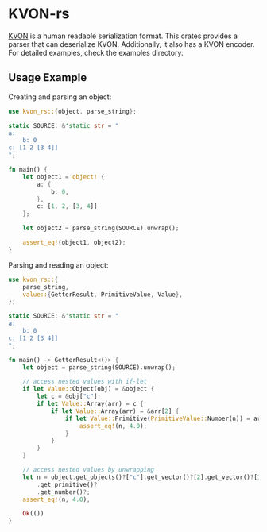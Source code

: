 # KVON-rs
[KVON](https://kvon.org/) is a human readable serialization format. This crates provides a parser that can deserialize KVON. Additionally, it also has a KVON encoder. For detailed examples, check the examples directory.

## Usage Example
Creating and parsing an object:
```rust
use kvon_rs::{object, parse_string};

static SOURCE: &'static str = "
a:
	b: 0
c: [1 2 [3 4]]
";

fn main() {
	let object1 = object! {
		a: {
			b: 0,
		},
		c: [1, 2, [3, 4]]
	};

	let object2 = parse_string(SOURCE).unwrap();

	assert_eq!(object1, object2);
}
```
Parsing and reading an object:
```rust
use kvon_rs::{
	parse_string,
	value::{GetterResult, PrimitiveValue, Value},
};

static SOURCE: &'static str = "
a:
	b: 0
c: [1 2 [3 4]]
";

fn main() -> GetterResult<()> {
	let object = parse_string(SOURCE).unwrap();

	// access nested values with if-let
	if let Value::Object(obj) = &object {
		let c = &obj["c"];
		if let Value::Array(arr) = c {
			if let Value::Array(arr) = &arr[2] {
				if let Value::Primitive(PrimitiveValue::Number(n)) = arr[1] {
					assert_eq!(n, 4.0);
				}
			}
		}
	}

	// access nested values by unwrapping
	let n = object.get_objects()?["c"].get_vector()?[2].get_vector()?[1]
		.get_primitive()?
		.get_number()?;
	assert_eq!(n, 4.0);

	Ok(())
}
```
